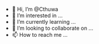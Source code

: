 - 👋 Hi, I’m @Cthuwa
- 👀 I’m interested in ...
- 🌱 I’m currently learning ...
- 💞️ I’m looking to collaborate on ...
- 📫 How to reach me ...

<!---
Cthuwa/Cthuwa is a ✨ special ✨ repository because its `README.md` (this file) appears on your GitHub profile.
You can click the Preview link to take a look at your changes.
--->
